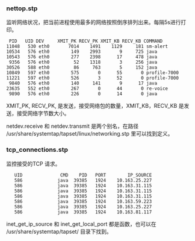 
### nettop.stp

监听网络状况，把当前进程使用最多的网络按照倒序排列出来。每隔5s进行打印。

```
 PID   UID DEV     XMIT_PK RECV_PK XMIT_KB RECV_KB COMMAND
11048   530 eth0       7014    1491    1129     181 sm-alert
10534   576 eth0        149    2993       9     725 java
10543   576 eth0        277    2398      17     478 java
 9356   576 eth0         52    1318       3     256 java
30526   588 eth0         86     763       5     152 java
10849   597 eth0        575       0      55       0 profile-7000
11221   597 eth0        526       3      52       0 profile-7000
 9840   576 eth0        140     141       9      17 java
23635   552 eth0        267       0      44       0 re-voice
 9890   576 eth0        226       0      14       0 java
 ```

 XMIT_PK, RECV_PK, 是发送，接受网络包的数量，XMIT_KB，RECV_KB 是发送，接受网络字节数大小。
 
 netdev.receive  和 netdev.transmit 是两个别名，在路径 /usr/share/systemtap/tapset/linux/networking.stp 里可以找到定义。 

### tcp_connections.stp

监控接受的TCP 请求。

```
   UID              CMD    PID   PORT        IP_SOURCE
   586             java  39385   1924    10.163.25.227
   586             java  39385   1924    10.163.31.115
   586             java  39385   1924    10.163.31.115
   586             java  39385   1924    10.163.31.115
   586             java  39385   1924    10.163.59.223
   586             java  39385   1924    10.163.25.227
   586             java  39385   1924    10.163.81.117

```
inet_get_ip_source 和 inet_get_local_port 都是函数，也可以在 /usr/share/systemtap/tapset/ 目录下找到。
